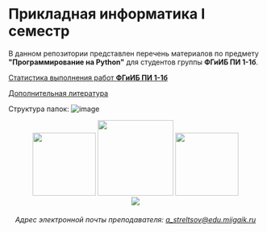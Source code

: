 # Прикладная информатика I семестр
В данном репозитории представлен перечень материалов по предмету **"Программирование на Python"** для студентов группы **ФГиИБ ПИ 1-1б**.

[Статистика выполнения работ **ФГиИБ ПИ 1-1б**](https://docs.google.com/spreadsheets/d/1pyurkMjftlyoCm9ouYOaCznE4KsYFb3fXyPKyGOidkE/edit?usp=sharing)  

[Дополнительная литература](https://cloud.mail.ru/public/veX3/Aasf7g7U8)

Структура папок:
![image](https://github.com/Alexandre77777/python_programming/assets/86152225/b694b141-5ea1-42f8-bd4b-98d9ac1b760c)


<div id="header" align="center">
  <img src="https://i.stack.imgur.com/t4m8n.gif" width="125"/>
  <img src="https://media1.giphy.com/media/v1.Y2lkPTc5MGI3NjExYzRibWc2bmY2YWZncGd3cWY2YmoxYmNtNmJnbXphZjJsN2xpMjZ6ayZlcD12MV9pbnRlcm5hbF9naWZfYnlfaWQmY3Q9Zw/wOR94QhwxXdmGJIVEg/giphy.gif" width="150"/>
  <img src="https://media0.giphy.com/media/v1.Y2lkPTc5MGI3NjExdGdoYmNtamZybXRldXU4bjI0ZnFienhodnVtZHVqbzVvNTJ4MXdxYiZlcD12MV9pbnRlcm5hbF9naWZfYnlfaWQmY3Q9Zw/UcK7JalnjCz0k/giphy.gif" width="125"/>
</div>
  <div id="header" align="center">
  <img src=" width="125"/>



###### Адрес электронной почты преподавателя: a_streltsov@edu.miigaik.ru
